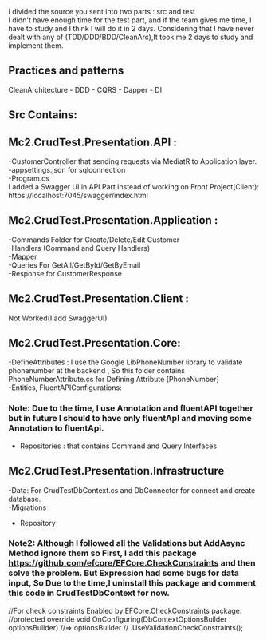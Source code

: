I divided the source you sent into two parts : src and test <br />
I didn't have enough time for the test part, and if the team gives me time, I have to study and I think I will do it in 2 days. Considering that I have never dealt with any of (TDD/DDD/BDD/CleanArc),It took me 2 days to study and implement them.
## Practices and patterns
CleanArchitecture - DDD - CQRS - Dapper - DI
## Src Contains:
## Mc2.CrudTest.Presentation.API : 
-CustomerController that sending requests via MediatR to Application layer. <br />
-appsettings.json for sqlconnection<br />
-Program.cs<br />
I added a Swagger UI in API Part instead of working on Front Project(Client):<br />
https://localhost:7045/swagger/index.html<br />
## Mc2.CrudTest.Presentation.Application :
-Commands Folder for Create/Delete/Edit Customer <br />
-Handlers (Command and Query Handlers)<br />
-Mapper<br />
-Queries For GetAll/GetById/GetByEmail<br />
-Response for CustomerResponse <br />
## Mc2.CrudTest.Presentation.Client : 
Not Worked(I add SwaggerUI)<br />
## Mc2.CrudTest.Presentation.Core: 
-DefineAttributes : I use the Google LibPhoneNumber library  to validate phonenumber at the backend , So this folder contains PhoneNumberAttribute.cs for Defining Attribute [PhoneNumber]<br />
-Entities, FluentAPIConfigurations: <br />
### Note: Due to the time, I use Annotation and fluentAPI together but in future I    should to have only fluentApI and moving some Annotation to fluentApi.<br />
- Repositories : that contains Command and Query Interfaces<br />
## Mc2.CrudTest.Presentation.Infrastructure
-Data: For CrudTestDbContext.cs and DbConnector for connect and create database.<br />
-Migrations<br />
- Repository<br />
### Note2: Although I followed all the Validations but AddAsync Method ignore them so First, I add this package https://github.com/efcore/EFCore.CheckConstraints and then solve the problem. But Expression had some bugs for data input, So Due to the time,I uninstall this package and comment this code in CrudTestDbContext for now. <br />
//For check constraints Enabled by EFCore.CheckConstraints package:
        //protected override void OnConfiguring(DbContextOptionsBuilder optionsBuilder)
        //=> optionsBuilder
        //    .UseValidationCheckConstraints();
